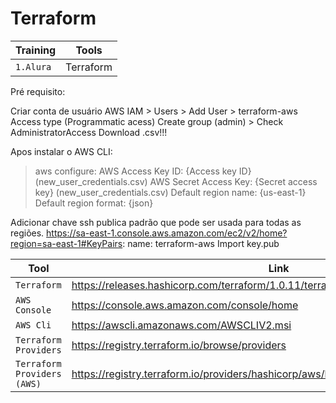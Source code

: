 # Terraform

|Training     |Tools|
|-------------|-----------|
|`1.Alura`| Terraform

Pré requisito:

Criar conta de usuário AWS 
    IAM > Users > Add User > terraform-aws
        Access type (Programmatic acess)
        Create group (admin) > Check AdministratorAccess
        Download .csv!!!

Apos instalar o AWS CLI:
> aws configure: 
    AWS Access Key ID: {Access key ID} (new_user_credentials.csv)
    AWS Secret Access Key: {Secret access key} (new_user_credentials.csv)
    Default region name: {us-east-1}
    Default region format: {json}

Adicionar chave ssh publica padrão que pode ser usada para todas as regiões.
    https://sa-east-1.console.aws.amazon.com/ec2/v2/home?region=sa-east-1#KeyPairs:
    name: terraform-aws
    Import key.pub

|Tool    |Link|
|-------------|-----------|
|`Terraform`| https://releases.hashicorp.com/terraform/1.0.11/terraform_1.0.11_windows_amd64.zip
|`AWS Console`| https://console.aws.amazon.com/console/home
|`AWS Cli`| https://awscli.amazonaws.com/AWSCLIV2.msi
|`Terraform Providers`| https://registry.terraform.io/browse/providers
|`Terraform Providers (AWS)`| https://registry.terraform.io/providers/hashicorp/aws/latest/docs

